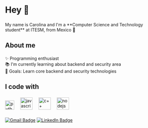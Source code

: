 <h1 align="left">Hey 👋</h1>

###

<p align="left">My name is Carolina and I'm a **Computer Science and Technology student** at ITESM, from Mexico 🌮</p>

###

<h2 align="left">About me</h2>

###

<p align="left">✨ Programming enthusiast<br>📚 I'm currently learning about backend and security area<br>🎯 Goals: Learn core backend and security technologies</p>

###

<h2 align="left">I code with</h2>

###

<div align="left">
  <img src="https://cdn.jsdelivr.net/gh/devicons/devicon/icons/python/python-original.svg" height="30" alt="python logo"  />
  <img width="12" />
  <img src="https://cdn.jsdelivr.net/gh/devicons/devicon/icons/javascript/javascript-original.svg" height="40" alt="javascript logo"  />
  <img width="12" />
  <img src="https://img.icons8.com/?size=100&id=40669&format=png&color=000000)" height="40" alt="c++ logo"  />
  <img width="12" />
  <img src="https://cdn.jsdelivr.net/gh/devicons/devicon/icons/nodejs/nodejs-original.svg" height="40" alt="nodejs logo"  />
  <img width="12" />
</div>

###


[![Gmail Badge](https://img.shields.io/static/v1?message=Gmail&logo=gmail&label=&color=D14836&logoColor=white&labelColor=&style=for-the-badge)](mailto:andreacarolina.f28@gmail.com)
[![LinkedIn Badge](https://img.shields.io/static/v1?message=LinkedIn&logo=linkedin&label=&color=0077B5&logoColor=white&labelColor=&style=for-the-badge)](https://www.linkedin.com/in/andrea-carolina-figueroa-orihuela-aa863824a/)

###




